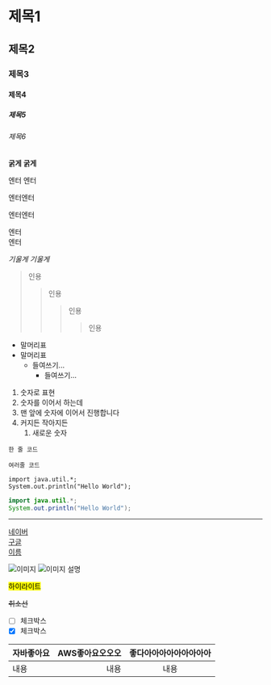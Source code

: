 <!-- https://www.markdownguide.org/cheat-sheet/ -->
<!-- cmd + /, ctrl + / : 주석 -> 인식이 안되는 글 -->

<!-- headline 또는 heading -->
# 제목1
## 제목2
### 제목3 
<!-- 일반적으로 velog, notion 3까지 지원... -->
#### 제목4
##### 제목5
###### 제목6

<!-- bold 굵게 -->
**굵게**
__굵게__
<!-- enter 1개는 무시된다 -->

엔터
엔터

엔터엔터

엔터엔터

엔터  
엔터
<!-- 스페이스 2개가 있으면 줄바꿈 인정 -->

<!-- italic 기울게 -->
*기울게*
_기울게_

> 인용
> > 인용
> > > 인용
> > > > 인용

* 말머리표
* 말머리표
    * 들여쓰기...
        * 들여쓰기...

1. 숫자로 표현
2. 숫자를 이어서 하는데
1. 맨 앞에 숫자에 이어서 진행합니다
10. 커지든 작아지든
    1. 새로운 숫자 
    <!-- 들여쓰기의 경우에는 1로만 시작 가능 -->

`한 줄 코드`
```
여러줄 코드
```

```
import java.util.*;
System.out.println("Hello World");
```

<!-- 컬러셋 차이 -->
```java
import java.util.*;
System.out.println("Hello World");
```

<!-- 가로 구분선 -->
---

[네이버](https://naver.com)  
[구글](https://google.com)  
[이름](주소)

![이미지](https://plus.unsplash.com/premium_photo-1752521132303-15829446682e?q=80&w=1315&auto=format&fit=crop&ixlib=rb-4.1.0&ixid=M3wxMjA3fDB8MHxwaG90by1wYWdlfHx8fGVufDB8fHx8fA%3D%3D)
![이미지 설명](주소)

<!-- ==하이라이트== -->
<mark>하이라이트</mark>

~~취소선~~

- [ ] 체크박스
- [x] 체크박스

|자바좋아요|AWS좋아요오오오|좋다아아아아아아아아아|
|:------|-----------:|:---------------:|
|내용    |내용         |내용